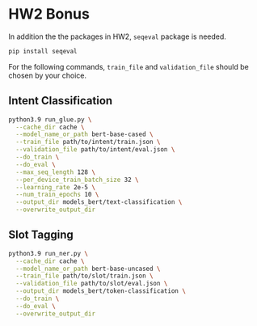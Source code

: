 # HW2 Bonus

In addition the the packages in HW2, `seqeval` package is needed.
```bash
pip install seqeval
```

For the following commands, `train_file` and `validation_file` should be chosen by your choice.

## Intent Classification

```bash
python3.9 run_glue.py \
  --cache_dir cache \
  --model_name_or_path bert-base-cased \
  --train_file path/to/intent/train.json \
  --validation_file path/to/intent/eval.json \
  --do_train \
  --do_eval \
  --max_seq_length 128 \
  --per_device_train_batch_size 32 \
  --learning_rate 2e-5 \
  --num_train_epochs 10 \
  --output_dir models_bert/text-classification \
  --overwrite_output_dir
```

## Slot Tagging
```bash
python3.9 run_ner.py \
  --cache_dir cache \
  --model_name_or_path bert-base-uncased \
  --train_file path/to/slot/train.json \
  --validation_file path/to/slot/eval.json \
  --output_dir models_bert/token-classification \
  --do_train \
  --do_eval \
  --overwrite_output_dir
```
